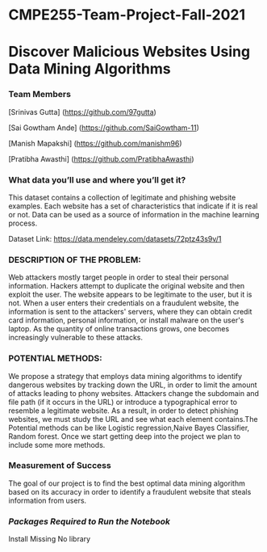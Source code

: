 # CMPE255-Team-Project-Fall-2021

# Discover Malicious Websites Using Data Mining Algorithms


### __Team Members__ ###

[Srinivas Gutta] (https://github.com/97gutta)

[Sai Gowtham Ande] (https://github.com/SaiGowtham-11)

[Manish Mapakshi] (https://github.com/manishm96)

[Pratibha Awasthi] (https://github.com/PratibhaAwasthi)

### __What data you’ll use and where you’ll get it?__ ###

This dataset contains a collection of legitimate and phishing website examples. Each website has a set of characteristics that indicate if it is real or not. Data can be used as a source of information in the machine learning process.

Dataset Link: https://data.mendeley.com/datasets/72ptz43s9v/1

### __DESCRIPTION OF THE PROBLEM:__ ###

Web attackers mostly target people in order to steal their personal information. Hackers attempt to duplicate the original website and then exploit the user. The website appears to be legitimate to the user, but it is not. When a user enters their credentials on a fraudulent website, the information is sent to the attackers' servers, where they can obtain credit card information, personal information, or install malware on the user's laptop. As the quantity of online transactions grows, one becomes increasingly vulnerable to these attacks.

### __POTENTIAL METHODS:__  ###

We propose a strategy that employs data mining algorithms to identify dangerous websites by tracking down the URL, in order to limit the amount of attacks leading to phony websites. Attackers change the subdomain and file path (if it occurs in the URL) or introduce a typographical error to resemble a legitimate website. As a result, in order to detect phishing websites, we must study the URL and see what each element contains.The Potential methods can be like Logistic regression,Naive Bayes Classifier, Random forest. Once we start getting deep into the project we plan to include some more methods.



### __Measurement of Success__  ###

The goal of our project is to find the best optimal data mining algorithm based on its accuracy in order to identify a fraudulent website that steals information from users.

### _Packages Required to Run the Notebook_ ### 

Install Missing No library 


